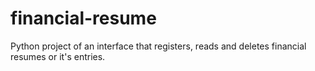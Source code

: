 # financial-resume
Python project of an interface that registers, reads and deletes financial resumes or it's entries.
